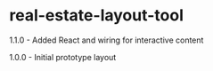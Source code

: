 # real-estate-layout-tool
1.1.0 - Added React and wiring for interactive content

1.0.0 - Initial prototype layout
